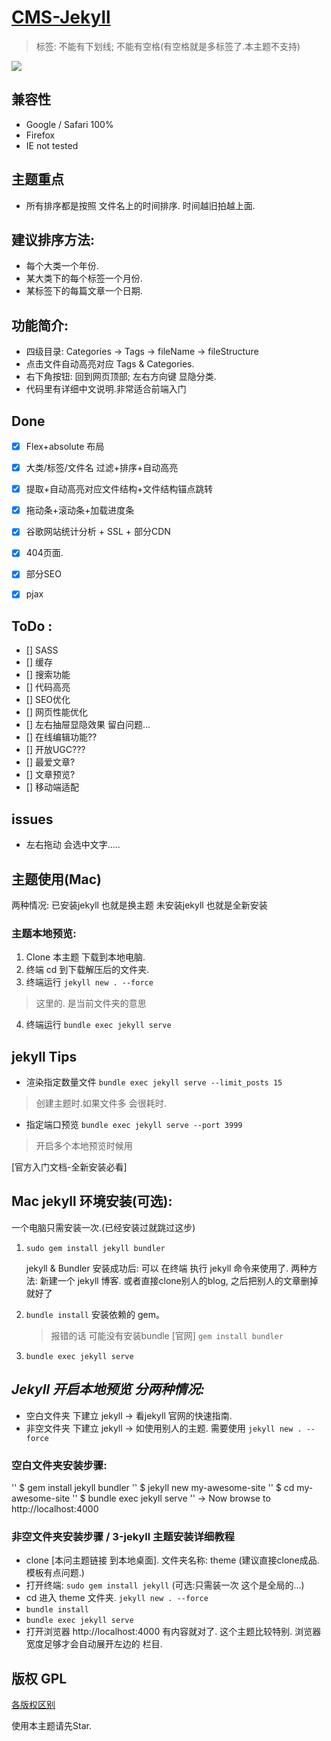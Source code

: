 # [CMS-Jekyll](https://0214.help)
> 标签: 不能有下划线; 不能有空格(有空格就是多标签了.本主题不支持)

![](http://oduizitoj.bkt.clouddn.com/2017-02-03-Screen%20Shot%202017-02-03%20at%2014.04.34.png)

## 兼容性
- Google / Safari   100%
- Firefox
- IE         not tested


## 主题重点
* 所有排序都是按照 文件名上的时间排序. 时间越旧拍越上面.

## 建议排序方法:
* 每个大类一个年份.
* 某大类下的每个标签一个月份.
* 某标签下的每篇文章一个日期.


## 功能简介:
* 四级目录: Categories → Tags → fileName → fileStructure
* 点击文件自动高亮对应 Tags & Categories.
* 右下角按钮: 回到网页顶部; 左右方向键 显隐分类.
* 代码里有详细中文说明.非常适合前端入门


## Done
* [x] Flex+absolute 布局
* [x] 大类/标签/文件名 过滤+排序+自动高亮
* [x] 提取+自动高亮对应文件结构+文件结构锚点跳转
* [x] 拖动条+滚动条+加载进度条
* [x] 谷歌网站统计分析 + SSL + 部分CDN
* [x] 404页面.
* [x] 部分SEO
* [x] pjax


## ToDo	:


* [] SASS
* [] 缓存
* [] 搜索功能
* [] 代码高亮
* [] SEO优化
* [] 网页性能优化
* [] 左右抽屉显隐效果 留白问题...
* [] 在线编辑功能??
* [] 开放UGC???
* [] 最爱文章?
* [] 文章预览?
* [] 移动端适配

## issues
- 左右拖动 会选中文字.....


## 主题使用(Mac)
两种情况: 
已安装jekyll 也就是换主题
未安装jekyll 也就是全新安装




### 主题本地预览:
1. Clone 本主题 下载到本地电脑.
2. 终端 cd 到下载解压后的文件夹.
3. 终端运行 `jekyll new . --force`
>这里的. 是当前文件夹的意思
4. 终端运行 `bundle exec jekyll serve`




## jekyll Tips

- 渲染指定数量文件
`bundle exec jekyll serve --limit_posts 15`
> 创建主题时.如果文件多 会很耗时.

- 指定端口预览
`bundle exec jekyll serve --port 3999`
> 开启多个本地预览时候用






[官方入门文档-全新安装必看]

## Mac jekyll 环境安装(可选): 
一个电脑只需安装一次.(已经安装过就跳过这步) 
1. `sudo gem install jekyll bundler`
	
	jekyll & Bundler 安装成功后:
	可以 在终端 执行 jekyll 命令来使用了.
	两种方法:
	新建一个 jekyll 博客.
	或者直接clone别人的blog, 之后把别人的文章删掉就好了


2. `bundle install`
	   安装依赖的 gem。
	> 报错的话 可能没有安装bundle [官网]
	> `gem install bundler` 

3. `bundle exec jekyll serve`




## *Jekyll 开启本地预览 分两种情况:*
- 空白文件夹 下建立 jekyll → 看jekyll 官网的快速指南.
- 非空文件夹 下建立 jekyll → 如使用别人的主题. 需要使用  `jekyll new . --force`


### 空白文件夹安装步骤:

''  $ gem install jekyll bundler
''  $ jekyll new my-awesome-site
''  $ cd my-awesome-site
''  $ bundle exec jekyll serve
''  → Now browse to http://localhost:4000


### 非空文件夹安装步骤 /  3-jekyll 主题安装详细教程

- clone [本问主题链接 到本地桌面]. 文件夹名称: theme (建议直接clone成品.模板有点问题.)
- 打开终端: `sudo gem install jekyll`  (可选:只需装一次 这个是全局的...) 
- cd 进入 theme 文件夹.  `jekyll new . --force`
- `bundle install`
- `bundle exec jekyll serve`
- 打开浏览器 http://localhost:4000  有内容就对了.
	 这个主题比较特别. 浏览器宽度足够才会自动展开左边的 栏目.








## 版权 GPL
[各版权区别](http://www.ruanyifeng.com/blog/2011/05/how_to_choose_free_software_licenses.html)

使用本主题请先Star.




